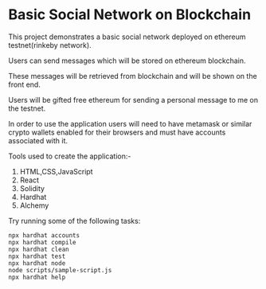 # Basic Social Network on Blockchain

This project demonstrates a basic social network deployed on ethereum testnet(rinkeby network).

Users can send messages which will be stored on ethereum blockchain.

These messages will be retrieved from blockchain and will be shown on the front end.

Users will be gifted free ethereum for sending a personal message to me on the testnet.

In order to use the application users will need to have metamask or similar crypto wallets enabled for their browsers and must have accounts associated with it.

Tools used to create the application:-

1. HTML,CSS,JavaScript
2. React
3. Solidity
4. Hardhat
5. Alchemy

Try running some of the following tasks:

```shell
npx hardhat accounts
npx hardhat compile
npx hardhat clean
npx hardhat test
npx hardhat node
node scripts/sample-script.js
npx hardhat help
```
